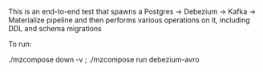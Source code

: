 This is an end-to-end test that spawns a Postgres -> Debezium -> Kafka -> Materialize pipeline
and then performs various operations on it, including DDL and schema migrations

To run:

./mzcompose down -v ; ./mzcompose run debezium-avro
